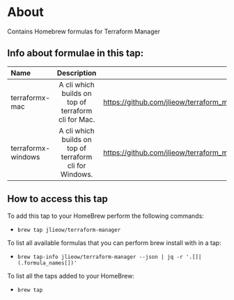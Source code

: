 # About

Contains Homebrew formulas for Terraform Manager

## Info about formulae in this tap: 

| Name | Description | Link
| :---     |   :---: | ---:
| terraformx-mac | A cli which builds on top of terraform cli for Mac. | https://github.com/jlieow/terraform_manager
| terraformx-windows | A cli which builds on top of terraform cli for Windows. | https://github.com/jlieow/terraform_manager

## How to access this tap

To add this tap to your HomeBrew perform the following commands:
- `brew tap jlieow/terraform-manager`

To list all available formulas that you can perform brew install with in a tap:
- `brew tap-info jlieow/terraform-manager --json | jq -r '.[]|(.formula_names[])'`

To list all the taps added to your HomeBrew:
- `brew tap`

